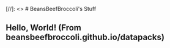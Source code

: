 [//]: <> # BeansBeefBroccoli's Stuff

## Hello, World! (From beansbeefbroccoli.github.io/datapacks)
